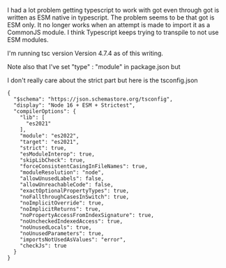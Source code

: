 I had a lot problem getting typescript to work with got even through got is written as ESM native in typescript.  The problem seems to be that got is ESM only.  It no longer works when an attempt is made to import it as a CommonJS module.  I think Typescript keeps trying to transpile to not use ESM modules. 

I'm running tsc version Version 4.7.4 as of this writing.

Note also that I've set "type" : "module" in package.json but 


I don't really care about the strict part but here is the tsconfig.json

```
{
  "$schema": "https://json.schemastore.org/tsconfig",
  "display": "Node 16 + ESM + Strictest",
  "compilerOptions": {
    "lib": [
      "es2021"
    ],
    "module": "es2022",
    "target": "es2021",
    "strict": true,
    "esModuleInterop": true,
    "skipLibCheck": true,
    "forceConsistentCasingInFileNames": true,
    "moduleResolution": "node",
    "allowUnusedLabels": false,
    "allowUnreachableCode": false,
    "exactOptionalPropertyTypes": true,
    "noFallthroughCasesInSwitch": true,
    "noImplicitOverride": true,
    "noImplicitReturns": true,
    "noPropertyAccessFromIndexSignature": true,
    "noUncheckedIndexedAccess": true,
    "noUnusedLocals": true,
    "noUnusedParameters": true,
    "importsNotUsedAsValues": "error",
    "checkJs": true
  }
}
```

